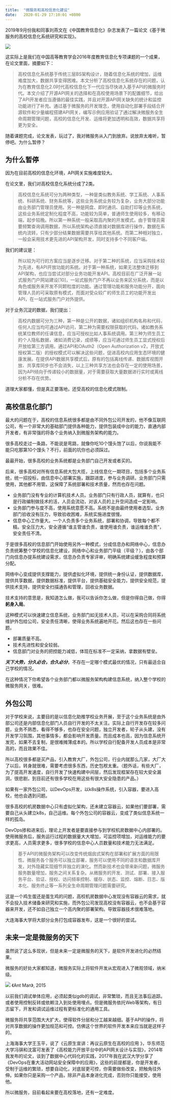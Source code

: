 ```yaml
---
title:  "微服务和高校信息化建设"
date:   2020-01-29 17:10:01 +0800
---
```


2019年9月份我和同事刘燕文在《中国教育信息化》杂志发表了一篇论文《基于微服务的高校信息化系统研究和实现》。

![](/images/2020/ict.jpg)

这实际上是我们在中国高等教育学会2016年度教育信息化专项课题的一个成果，在论文里面，摘要如下：

> 高校信息化系统基于传统三层BS架构设计，随着信息化系统的增加，运维难度加大，数据共享变得困难。本文分析了高校信息化系统存在的问题，认为在教育信息化2.0时代高校信息化下一代应当尽快进入基于API的微服务时代。本文介绍了开源API网关的选择和在高校使用场景下的配置细节，给出了API开发者应当遵循的最佳实践，并且对开源API网关缺失的统计和监控功能进行了补充。通过基于微服务的开发理念，使用自动化部署手段结合开源软件和少量编程搭建API网关，编写示例应用验证了通过解决微服务全生命周期管理问题，高校的信息化开发、运维将更加透明和高效，数据共享将更为安全。

随着课题完成，论文发表，玩过了，我对微服务从入门到放弃。说放弃太难听，暂停吧。为什么暂停？

## 为什么暂停

因为在目前高校的信息化环境，API网关实施难度较大。

在论文里，我们对高校信息化系统分成了2类。

> 高校信息化系统可分为两种类型，一种是类似教务系统、学工系统、人事系统、科研系统、财务系统等，这些业务系统业务较为复杂，业务大部分功能由业务部门管理员使用。另一种是网盘、即时通讯、自助打印等业务系统，这些业务系统定制化程度不高，功能较为简单，普通师生使用较多，有移动端，起步较晚。所以第一种系统一般采取高内聚的开发模式，由于管理员需要频繁查询调用数据，所以系统架构必须直接对数据库进行操作，数据在系统内流转，只有少部分结果数据需要共享给其他系统。而第二种相对独立，一般会采用技术更先进的API架构开发，同时支持多个不同客户端。

我们的建议是：

> 所以较为可行的方案应当是逐步迁移。对于第二种的系统，应当采购技术较为先进，有API开放功能的系统。对于第一种系统，如果无法整体迁移到API架构，也应当尝试对部分业务功能开发API。高校目前在广泛开展一站式服务门户网站建设[10]，一站式服务门户不再以业务来区分系统，而是以角色或服务来开发不同颗粒度的功能。通过管理功能和服务功能分开，面向管理人员的可采取原有模式，而面对受众较广的师生员工的功能开发出API，在一站式服务门户对外提供。

对于业务沉淀的数据，我们提出：

> 高校内数据可分为三种，第一种是公开的数据，诸如组织机构名称和代码，任何人应当均可通过API访问，第二种为需要权限获取的代码，诸如教务系统某位教师的任课信息，应当可授权比如人事系统调用。第三种为师生员工的个人隐私数据，诸如消费记录，成绩等，应当可通过师生员工显式授权后开放给第三方调用。通过API和OAuth2（Open Authorization v2，开放式授权第二版）的授权模式可以解决这些问题，促进高校内应用生态环境的健康发展。在提供API数据共享模式后，原有的包括离线传递、数据库视图开放、共享库同步也不会消失，以上三种共享方法也会存在一定的使用场景，因为API倾向于传递较小的数据量，对于需要获取大量数据进行实时或离线分析不存在优势。

道理大家都懂，但是真正要落地，还受高校的信息化模式限制。

## 高校信息化部门

最大的问题在于，高校的信息系统很多都是由不同外包公司开发的，他不像互联网公司，有一个非常大的基础部门提供各种能力，提供包装成中台的能力，直通内部开发者，有非常强的将各个业务纳入到微服务架构的能力。

很多高校走过一条路，不能说是弯路，就像你吃10个馒头饱了以后，你说我能不能只吃那第10个馒头？不行，前面的坑你也必须踩过。

最最开始，很多高校的业务系统都是业务部门自己开发或者买的。

后来，很多高校对所有信息系统大包大揽，上线信息化一期项目，包括多个业务系统，统一招投标，由信息中心部署实施，跟踪进度，参与业务调研。业务部门只需使用，其他都不用管。这保障了系统部署和技术质量，然而也存在问题。

- 业务部门没有专业的计算机技术人员。业务部门只有行政人员，就算有，也只是行政编制做技术的活，人员会流动，对该人员的上升空间造成一定影响。
- 业务部门参与度不高，使用系统意愿不高。系统不是由最终使用者选型。业务部门验收没有压力，导致验收困难，系统实施进度很慢。
- 信息中心工作量大。一个人负责多个业务系统，部署和协调，导致每个都不精。安全压力大，安全遵循“谁主管谁负责，谁使用谁负责，谁运维谁负责”，安全责任不清。
  
于是很多高校的信息部门开始使用另外一种模式，分成信息办和网络中心，信息办负责统筹整个学校的信息化建设，网络中心和业务部门平级（平级？），由各个部门向信息办提系统建设需求，信息办负责专家评审，明确系统建设缓急程度和预算分配。

网络中心变成提供支撑能力，提供虚拟化环境，提供统一身份认证，提供数据库，提供共享数据，提供数据标准，提供平台，提供基础安全能力，提供安全规范，提供技术支持，提供安全扫描通告和管理，回收业务数据。

技术支持的意思是，我知道怎么做，我可以告诉你怎么做，但是你得自己做，你得<b>躬身入局</b>。

这种模式可以快速建立信息系统，业务部门如无技术人员，可以在采购合同将系统维护外包给公司，安全责任清晰，使得业务系统遍地开花。然后这也存在一些问题。

- 部署质量不高。
- 技术先进性和安全较弱。
- 信息部门对业务的把控能力减低，体现在标准不一定采纳，拿数据有壁垒。

***天下大势，分久必合，合久必分***，不存在一定哪个模式最优的情况，只有最适合自己学校的情况。

在这种情况下你希望各个业务部门都以微服务架构构建信息系统，纳入整个学校的微服务网关，很难。

## 外包公司

对于学校来说，主要目的是以信息化助推学校业务开展，至于这个业务系统是由外部公司还是内部信息化部门人员自行开发的不太关注。实际上自行开发存在较多问题，业务不熟悉，看得不够多，也存在安全问题，独立开发者，轮子从头建，没有开发学习氛围，其他事情多，都会影响开发质量。而且成本也高，因为信息系统开发完，如果不去复制，是很难摊薄成本的。所以学校自行配备开发人员成本是非常高的，而且效果不佳。

所以高校很多都是买产品，引入教育大厂，外包公司，行业内就那么几家，大厂大了以后，转身就很难，需要考虑很多东西，历史包袱太重。（题外话，有些大厂，为了提高开发速度，自行开发了快速构建中间层，然后发现框架存在较大安全漏洞，很悲剧，到目前还有很多学校在用这些有很大安全隐患的产品。）

如果有一家外包公司，以DevOps开发，以k8s操作系统，引入容器，要进入高校，他也会遇到问题。

很多高校的机房数据中心只有虚拟化架构，还未建立容器云，如果他们要部署，需要自己从头建立k8s，自己运维。每个外包公司的容器云，变成了类似信息系统一样的孤岛。

DevOps掺和进来后，理论上开发者是要直接参与到学校机房数据中心内部署的。使用微服务后，服务运行过程的数据量大大增加，可监控项增加，对运维能力的要求更高，人员需求更多，很多学校的信息中心人员数量和技术能力无法满足。

> 基于API的微服务架构可以改变传统烟囱式架构在部署和扩展方面的局限性。微服务各个服务可以独立部署，服务可以使用不同的语言和数据库开发，对外隐藏实现细节并独立的演化。然而新技术也会带来新问题，微服务服务数量增加，服务之间关系复杂。从微服务的开发、测试、部署、接入服务平台、验证、授权、访问频率控制、缓存、状态、监控、熔断、日志、版本化、服务终止等一系列全生命周期管理问题需要研究。

这是一个鸡生蛋还是蛋生鸡的问题，高校机房数据中心发现没有容器云的需求，就不会投入技术储备来研究和实施，而外包公司发现高校没有容器云，也不会基于容器来开发，还不如自己独立一个高内聚的部署架构。导致容器技术很难落地。

大连海事大学将大部分业务打包成容器发布，这是一个很好的尝试。

## 未来一定是微服务的天下

虽然说了这么多现状，但是未来一定是微服务的天下，是软件开发进化的必然结果。

微服务的好处大家都知道，微服务实际上将软件开发从宏观进入了微观领域，纳米级。

![](/images/2020/antman.jpg)
《Ant Man》, 2015

以前我们调试单体应用，必须起类似gdb的调试，非常繁琐，而且无法事后追踪。或者使用控制反转或依赖注入到处使用埋点。但是微服务依托Web等架构，有日志留下，开发和调试运维过程有更标准化的通用工具。

微服务将共享范围大大扩大，使得软件分层和分工越来越细。基于API的操作，将对共享数据的操作更加规范和可控。仿佛这个世界的软件开发本来应当就是这样子的。

上海海事大学王玉平，说了《云原生宣讲：再议云原生在高校的应用 》，华东师范大学冯骐和沈富可发表了《高校能力开放平台中的API网关设计与实现》，2014年我发布的论文，谈到了数据中心代码化的实践，2017年我在武汉大学分享了《DevOps在重大活动网站安全保障中的应用》，这些的前提都是，你是开发者，受制于运维的繁琐，想要自动化，对底层更可控，你需要做些改变，把触角往外伸。如果你只是采购一个产品，除非产品本身进化完成，否则你只能接受，使用他。

所以微服务，目前看起来要在高校落地，还有一定难度。
